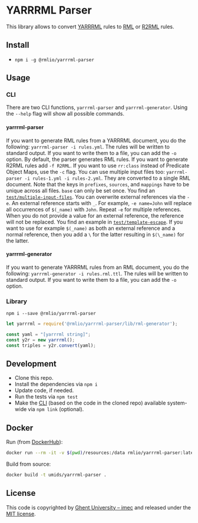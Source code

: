 # YARRRML Parser

This library allows to convert [YARRRML](https://w3id.org/yarrrml) rules to [RML](http://rml.io) or [R2RML](https://www.w3.org/TR/r2rml/) rules.

## Install

- `npm i -g @rmlio/yarrrml-parser`

## Usage

### CLI

There are two CLI functions, `yarrrml-parser` and `yarrrml-generator`.
Using the `--help` flag will show all possible commands.

#### yarrrml-parser

If you want to generate RML rules from a YARRRML document,
you do the following: `yarrrml-parser -i rules.yml`.
The rules will be written to standard output.
If you want to write them to a file, you can add the `-o` option.
By default, the parser generates RML rules.
If you want to generate R2RML rules add `-f R2RML`.
If you want to use `rr:class` instead of Predicate Object Maps, use the `-c` flag.
You can use multiple input files too: `yarrrml-parser -i rules-1.yml -i rules-2.yml`.
They are converted to a single RML document.
Note that the keys in `prefixes`, `sources`, and `mappings` have to be unique across all files.
`base` can only be set once.
You find an [`test/multiple-input-files`](test/multiple-input-files).
You can overwrite external references via the `-e`.
An external reference starts with `_`.
For example, `-e name=John` will replace all occurrences of `$(_name)` with `John`.
Repeat `-e` for multiple references.
When you do not provide a value for an external reference,
the reference will not be replaced.
You find an example in [`test/template-escape`](test/template-escape).
If you want to use for example `$(_name)` as both an external reference and a normal reference,
then you add a `\` for the latter resulting in `$(\_name)` for the latter.

#### yarrrml-generator

If you want to generate YARRRML rules from an RML document, you do the following: `yarrrml-generator -i rules.rml.ttl`.
The rules will be written to standard output.
If you want to write them to a file, you can add the `-o` option.

### Library

`npm i --save @rmlio/yarrrml-parser`

```javascript
let yarrrml = require('@rmlio/yarrrml-parser/lib/rml-generator');

const yaml = "[yarrrml string]";
const y2r = new yarrrml();
const triples = y2r.convert(yaml);
```

## Development

- Clone this repo.
- Install the dependencies via `npm i`
- Update code, if needed.
- Run the tests via `npm test`
- Make the [CLI](#cli) (based on the code in the cloned repo)
available system-wide via `npm link` (optional).

## Docker

Run (from [DockerHub](https://hub.docker.com/repository/docker/rmlio/yarrrml-parser)):

```bash
docker run --rm -it -v $(pwd)/resources:/data rmlio/yarrrml-parser:latest -i /data/test.yarrr.yml
```

Build from source:

```bash
docker build -t umids/yarrrml-parser .
```

## License

This code is copyrighted by [Ghent University – imec](http://idlab.ugent.be/) and released under the [MIT license](http://opensource.org/licenses/MIT).
